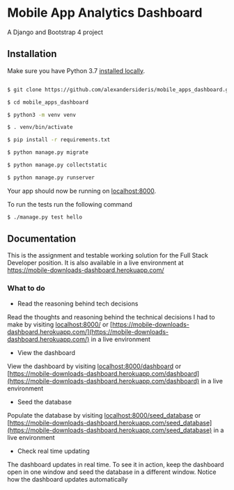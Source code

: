 # Mobile App Analytics Dashboard

A Django and Bootstrap 4 project

## Installation

Make sure you have Python 3.7 [installed locally](http://install.python-guide.org).


```sh

$ git clone https://github.com/alexandersideris/mobile_apps_dashboard.git

$ cd mobile_apps_dashboard

$ python3 -m venv venv

$ . venv/bin/activate

$ pip install -r requirements.txt

$ python manage.py migrate

$ python manage.py collectstatic

$ python manage.py runserver

```

Your app should now be running on [localhost:8000](http://localhost:8000/).

To run the tests run the following command

```sh
$ ./manage.py test hello
```

## Documentation

This is the assignment and testable working solution for the Full Stack Developer position. It is also available in a live environment at https://mobile-downloads-dashboard.herokuapp.com/

### What to do

- Read the reasoning behind tech decisions

Read the thoughts and reasoning behind the technical decisions I had to make by visiting [localhost:8000/](http://localhost:8000/) or [https://mobile-downloads-dashboard.herokuapp.com/](https://mobile-downloads-dashboard.herokuapp.com/) in a live environment

- View the dashboard

View the dashboard by visiting [localhost:8000/dashboard](http://localhost:8000/dashboard) or [https://mobile-downloads-dashboard.herokuapp.com/dashboard](https://mobile-downloads-dashboard.herokuapp.com/dashboard) in a live environment

- Seed the database

Populate the database by visiting [localhost:8000/seed_database](http://localhost:8000/seed_database) or [https://mobile-downloads-dashboard.herokuapp.com/seed_database](https://mobile-downloads-dashboard.herokuapp.com/seed_database) in a live environment

- Check real time updating

The dashboard updates in real time. To see it in action, keep the dashboard open in one window and seed the database in a different window. Notice how the dashboard updates automatically